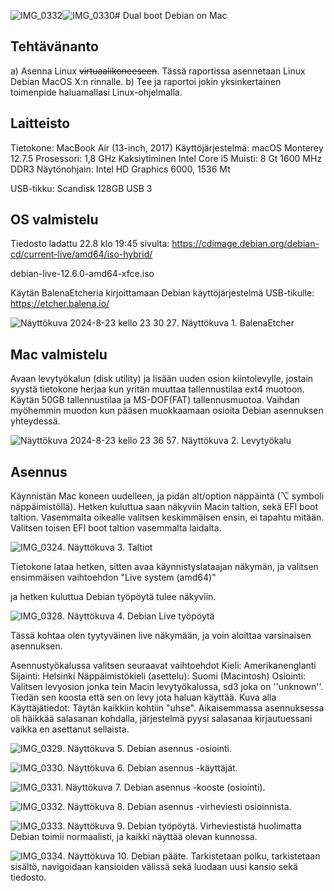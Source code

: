 ![IMG_0332](https://github.com/user-attachments/assets/40254afe-08ae-4a70-b9f3-d27b78ebb106)![IMG_0330](https://github.com/user-attachments/assets/fa94b9e7-8107-45b1-8675-13a370a24fff)# Dual boot Debian on Mac

## Tehtävänanto

a) Asenna Linux ~~virtuaalikoneeseen~~. Tässä raportissa asennetaan Linux Debian MacOS X:n rinnalle.
b) Tee ja raportoi jokin yksinkertainen toimenpide haluamallasi Linux-ohjelmalla.


## Laitteisto

Tietokone: MacBook Air (13-inch, 2017)
Käyttöjärjestelmä: macOS Monterey 12.7.5
Prosessori: 1,8 GHz Kaksiytiminen Intel Core i5
Muisti: 8 Gt 1600 MHz DDR3
Näytönohjain: Intel HD Graphics 6000, 1536 Mt

USB-tikku: Scandisk 128GB USB 3

## OS valmistelu

Tiedosto ladattu 22.8 klo 19:45 sivulta: https://cdimage.debian.org/debian-cd/current-live/amd64/iso-hybrid/

debian-live-12.6.0-amd64-xfce.iso

Käytän BalenaEtcheria kirjoittamaan Debian käyttöjärjestelmä USB-tikulle: https://etcher.balena.io/

![Näyttökuva 2024-8-23 kello 23 30 27](https://github.com/user-attachments/assets/b40074bb-90dd-4954-a889-a856d8780942).
Näyttökuva 1. BalenaEtcher

## Mac valmistelu

Avaan levytyökalun (disk utility) ja lisään uuden osion kiintolevylle, jostain syystä tietokone herjaa kun yritän muuttaa tallennustilaa ext4 muotoon.
Käytän 50GB tallennustilaa ja MS-DOF(FAT) tallennusmuotoa. Vaihdan myöhemmin muodon kun pääsen muokkaamaan osioita Debian asennuksen yhteydessä.

![Näyttökuva 2024-8-23 kello 23 36 57](https://github.com/user-attachments/assets/47b2b0c6-874a-43fe-9875-165eca65b8bb). 
Näyttökuva 2. Levytyökalu

## Asennus

Käynnistän Mac koneen uudelleen, ja pidän alt/option näppäintä (⌥ symboli näppäimistöllä).
Hetken kuluttua saan näkyviin Macin taltion, sekä EFI boot taltion. 
Vasemmalta oikealle valitsen keskimmäisen ensin, ei tapahtu mitään.
Valitsen toisen EFI boot taltion vasemmalta laidalta.

![IMG_0324](https://github.com/user-attachments/assets/c7e48ee7-98a4-4370-b429-a1f659c0a72e).
Näyttökuva 3. Taltiot

Tietokone lataa hetken, sitten avaa käynnistyslataajan näkymän, ja valitsen ensimmäisen vaihtoehdon "Live system (amd64)"

ja hetken kuluttua Debian työpöytä tulee näkyviin.

![IMG_0328](https://github.com/user-attachments/assets/da65a3b2-d703-4737-91bc-6b3d79f3b89c).
Näyttökuva 4. Debian Live työpöytä

Tässä kohtaa olen tyytyväinen live näkymään, ja voin aloittaa varsinaisen asennuksen.

Asennustyökalussa valitsen seuraavat vaihtoehdot
Kieli: Amerikanenglanti
Sijainti: Helsinki
Näppäimistökieli (asettelu): Suomi (Macintosh)
Osiointi: Valitsen levyosion jonka tein Macin levytyökalussa, sd3 joka on ''unknown''. Tiedän sen koosta että sen on levy jota haluan käyttää. Kuva alla
Käyttäjätiedot: Täytän kaikkiin kohtiin "uhse". Aikaisemmassa asennuksessa oli häikkää salasanan kohdalla, järjestelmä pyysi salasanaa kirjautuessani vaikka en asettanut sellaista.

![IMG_0329](https://github.com/user-attachments/assets/a4aa8172-e735-4045-ba32-7f8294ff7cd9).
Näyttökuva 5. Debian asennus -osiointi.


![IMG_0330](https://github.com/user-attachments/assets/9ed74a2b-f01b-418f-bdef-1c740bc03437).
Näyttökuva 6. Debian asennus -käyttäjät.

![IMG_0331](https://github.com/user-attachments/assets/fa5282b2-d715-40d7-a15b-50ca243c6794).
Näyttökuva 7. Debian asennus -kooste (osiointi).

![IMG_0332](https://github.com/user-attachments/assets/273f7682-da74-418d-bc24-ff63779d1adc).
Näyttökuva 8. Debian asennus -virheviesti osioinnista.

![IMG_0333](https://github.com/user-attachments/assets/95034640-2b51-4d2a-9edf-3d6434176a2a).
Näyttökuva 9. Debian työpöytä. Virheviestistä huolimatta Debian toimii normaalisti, ja kaikki näyttää olevan kunnossa.

![IMG_0334](https://github.com/user-attachments/assets/a1f3fefd-a881-479e-b363-adec7a73d011).
Näyttökuva 10. Debian pääte. Tarkistetaan polku, tarkistetaan sisältö, navigoidaan kansioiden välissä sekä luodaan uusi kansio sekä tiedosto.

